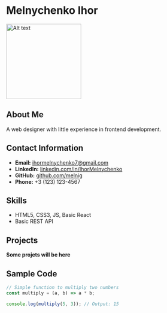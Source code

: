 # Melnychenko Ihor

<img src="https://i.postimg.cc/PrF0P09G/CV-image.png" alt="Alt text" width="200"/>

## About Me

A web designer with little experience in frontend development.

## Contact Information

- **Email:** ihormelnychenko7@gmail.com
- **LinkedIn:** [linkedin.com/in/IhorMelnychenko](https://www.linkedin.com/in/ihor-melnychenko-947340356/)
- **GitHub:** [github.com/melnig](https://github.com/melnig)
- **Phone:** +3 (123) 123-4567

## Skills

- HTML5, CSS3, JS, Basic React
- Basic REST API

## Projects

**Some projets will be here**

## Sample Code

```javascript
// Simple function to multiply two numbers
const multiply = (a, b) => a * b;

console.log(multiply(5, 3)); // Output: 15
```
